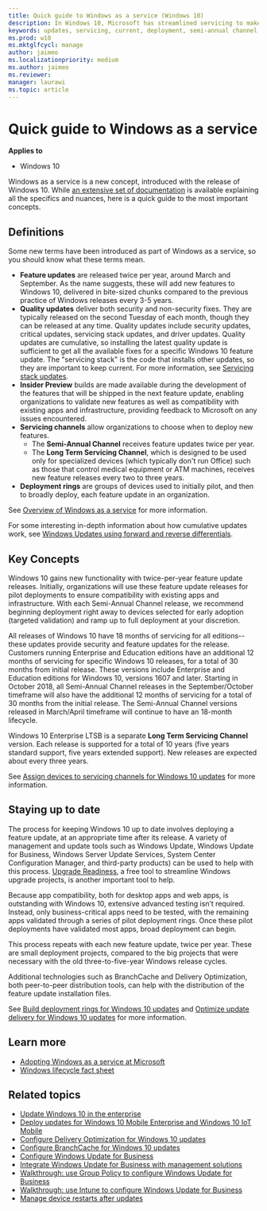 ```yaml
---
title: Quick guide to Windows as a service (Windows 10)
description: In Windows 10, Microsoft has streamlined servicing to make operating system updates simpler to test, manage, and deploy.
keywords: updates, servicing, current, deployment, semi-annual channel, feature, quality, rings, insider, tools
ms.prod: w10
ms.mktglfcycl: manage
author: jaimeo
ms.localizationpriority: medium
ms.author: jaimeo
ms.reviewer: 
manager: laurawi
ms.topic: article
---
```


# Quick guide to Windows as a service


**Applies to**

- Windows 10

Windows as a service is a new concept, introduced with the release of Windows 10. While [an extensive set of documentation](index.md) is available explaining all the specifics and nuances, here is a quick guide to the most important concepts.

## Definitions

Some new terms have been introduced as part of Windows as a service, so you should know what these terms mean.
- **Feature updates** are released twice per year, around March and September. As the name suggests, these will add new features to Windows 10, delivered in bite-sized chunks compared to the previous practice of Windows releases every 3-5 years.
- **Quality updates** deliver both security and non-security fixes. They are typically released on the second Tuesday of each month, though they can be released at any time. Quality updates include security updates, critical updates, servicing stack updates, and driver updates. Quality updates are cumulative, so installing the latest quality update is sufficient to get all the available fixes for a specific Windows 10 feature update. The "servicing stack" is the code that installs other updates, so they are important to keep current. For more information, see [Servicing stack updates](servicing-stack-updates.md).
- **Insider Preview** builds are made available during the development of the features that will be shipped in the next feature update, enabling organizations to validate new features as well as compatibility with existing apps and infrastructure, providing feedback to Microsoft on any issues encountered.
- **Servicing channels** allow organizations to choose when to deploy new features. 
    - The **Semi-Annual Channel** receives feature updates twice per year. 
    - The **Long Term Servicing Channel**, which is designed to be used only for specialized devices (which typically don't run Office) such as those that control medical equipment or ATM machines, receives new feature releases every two to three years.
- **Deployment rings** are groups of devices used to initially pilot, and then to broadly deploy, each feature update in an organization. 

See [Overview of Windows as a service](waas-overview.md) for more information.

For some interesting in-depth information about how cumulative updates work, see [Windows Updates using forward and reverse differentials](PSFxWhitepaper.md).

## Key Concepts

Windows 10 gains new functionality with twice-per-year feature update releases. Initially, organizations will use these feature update releases for pilot deployments to ensure compatibility with existing apps and infrastructure. With each Semi-Annual Channel release, we recommend beginning deployment right away to devices selected for early adoption (targeted validation) and ramp up to full deployment at your discretion. 

All releases of Windows 10 have 18 months of servicing for all editions--these updates provide security and feature updates for the release. Customers running Enterprise and Education editions have an additional 12 months of servicing for specific Windows 10 releases, for a total of 30 months from initial release. These versions include Enterprise and Education editions for Windows 10, versions 1607 and later. Starting in October 2018, all Semi-Annual Channel releases in the September/October timeframe will also have the additional 12 months of servicing for a total of 30 months from the initial release. The Semi-Annual Channel versions released in March/April timeframe will continue to have an 18-month lifecycle.

Windows 10 Enterprise LTSB is a separate **Long Term Servicing Channel** version. Each release is supported for a total of 10 years (five years standard support, five years extended support). New releases are expected about every three years.

See [Assign devices to servicing channels for Windows 10 updates](waas-servicing-channels-windows-10-updates.md) for more information.

## Staying up to date

The process for keeping Windows 10 up to date involves deploying a feature update, at an appropriate time after its release. A variety of management and update tools such as Windows Update, Windows Update for Business, Windows Server Update Services, System Center Configuration Manager, and third-party products) can be used to help with this process. [Upgrade Readiness](https://docs.microsoft.com/windows/deployment/upgrade/upgrade-readiness-get-started), a free tool to streamline Windows upgrade projects, is another important tool to help.

Because app compatibility, both for desktop apps and web apps, is outstanding with Windows 10, extensive advanced testing isn’t required. Instead, only business-critical apps need to be tested, with the remaining apps validated through a series of pilot deployment rings. Once these pilot deployments have validated most apps, broad deployment can begin.

This process repeats with each new feature update, twice per year. These are small deployment projects, compared to the big projects that were necessary with the old three-to-five-year Windows release cycles.

Additional technologies such as BranchCache and Delivery Optimization, both peer-to-peer distribution tools, can help with the distribution of the feature update installation files.

See [Build deployment rings for Windows 10 updates](waas-deployment-rings-windows-10-updates.md) and [Optimize update delivery for Windows 10 updates](waas-optimize-windows-10-updates.md) for more information.


 
## Learn more

- [Adopting Windows as a service at Microsoft](https://www.microsoft.com/itshowcase/Article/Content/851/Adopting-Windows-as-a-service-at-Microsoft)
- [Windows lifecycle fact sheet](https://support.microsoft.com/help/13853/windows-lifecycle-fact-sheet)

## Related topics

- [Update Windows 10 in the enterprise](index.md)
- [Deploy updates for Windows 10 Mobile Enterprise and Windows 10 IoT Mobile](waas-mobile-updates.md) 
- [Configure Delivery Optimization for Windows 10 updates](waas-delivery-optimization.md)
- [Configure BranchCache for Windows 10 updates](waas-branchcache.md)
- [Configure Windows Update for Business](waas-configure-wufb.md)
- [Integrate Windows Update for Business with management solutions](waas-integrate-wufb.md)
- [Walkthrough: use Group Policy to configure Windows Update for Business](waas-wufb-group-policy.md)
- [Walkthrough: use Intune to configure Windows Update for Business](https://docs.microsoft.com/intune/windows-update-for-business-configure)
- [Manage device restarts after updates](waas-restart.md)








